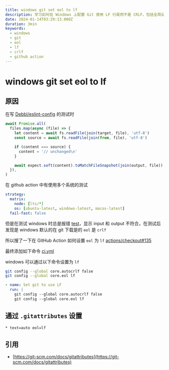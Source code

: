 ```yaml
---
title: windows git set eol to lf
description: 学习如何在 Windows 上配置 Git 使用 LF 行尾而不是 CRLF，包括全局设置和 .gitattributes 配置，以实现跨平台开发的一致性
date: 2024-01-14T03:29:13.000Z
duration: 3min
keywords:
  - windows
  - git
  - eol
  - lf
  - crlf
  - github action
---
```


# windows git set eol to lf

## 原因

在写 [Debbl/eslint-config](https://github.com/Debbl/eslint-config) 的测试时

```ts title="fixture.text.ts"
await Promise.all(
  files.map(async (file) => {
    let content = await fs.readFile(join(target, file), 'utf-8')
    const source = await fs.readFile(join(from, file), 'utf-8')

    if (content === source) {
      content = '// unchanged\n'
    }

    await expect.soft(content).toMatchFileSnapshot(join(output, file))
  }),
)
```

在 github action 中有使用多个系统的测试

```yml
strategy:
  matrix:
    node: [lts/*]
    os: [ubuntu-latest, windows-latest, macos-latest]
  fail-fast: false
```

但是在测试 windows 时总是报错 [test](https://github.com/Debbl/eslint-config/actions/runs/6914251251/job/18811912790)，显示 input 和 output 不符合，在测试后发现是 windows 默认的在 git 下载是的 `eol` 是 `crlf`

所以搜了一下在 GitHub Action 如何设置 `eol` 为 `lf` [actions/checkout#135](https://github.com/actions/checkout/issues/135)

最终添加如下命令 [ci.yml](https://github.com/Debbl/eslint-config/blob/main/.github/workflows/ci.yml)

windows 可以通过以下命令设置为 `lf`

```bash
git config --global core.autocrlf false
git config --global core.eol lf
```

```yml
- name: Set git to use LF
  run: |
    git config --global core.autocrlf false
    git config --global core.eol lf
```

## 通过 `.gitattributes` 设置

```
* text=auto eol=lf
```

## 引用

- [https://git-scm.com/docs/gitattributes](https://git-scm.com/docs/gitattributes)
